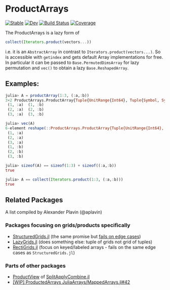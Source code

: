 # ProductArrays

[![Stable](https://img.shields.io/badge/docs-stable-blue.svg)](https://lazyLibraries.github.io/ProductArrays.jl/stable/)
[![Dev](https://img.shields.io/badge/docs-dev-blue.svg)](https://lazyLibraries.github.io/ProductArrays.jl/dev/)
[![Build Status](https://github.com/lazyLibraries/ProductArrays.jl/actions/workflows/CI.yml/badge.svg?branch=main)](https://github.com/lazyLibraries/ProductArrays.jl/actions/workflows/CI.yml?query=branch%3Amain)
[![Coverage](https://codecov.io/gh/lazyLibraries/ProductArrays.jl/branch/main/graph/badge.svg)](https://codecov.io/gh/lazyLibraries/ProductArrays.jl)


The ProductArrays is a lazy form of
```julia
collect(Iterators.product(vectors...))
```
i.e. it is an `AbstractArray` in contrast to `Iterators.product(vectors...)`. So
is accessible with `getindex` and gets default Array implementations for free.
In particular it can be passed to `Base.PermutedDimsArray` for lazy permutation
and `vec()` to obtain a lazy `Base.ReshapedArray`.

## Examples:

```julia
julia> A = productArray(1:3, (:a,:b))
3×2 ProductArrays.ProductArray{Tuple{UnitRange{Int64}, Tuple{Symbol, Symbol}}, Tuple{Int64, Symbol}, 2}:
 (1, :a)  (1, :b)
 (2, :a)  (2, :b)
 (3, :a)  (3, :b)

julia> vec(A)
6-element reshape(::ProductArrays.ProductArray{Tuple{UnitRange{Int64}, Tuple{Symbol, Symbol}}, Tuple{Int64, Symbol}, 2}, 6) with eltype Tuple{Int64, Symbol}:
 (1, :a)
 (2, :a)
 (3, :a)
 (1, :b)
 (2, :b)
 (3, :b)

julia> sizeof(A) == sizeof(1:3) + sizeof((:a,:b))
true

julia> A == collect(Iterators.product(1:3, (:a,:b)))
true
```

## Related Packages

A list compiled by Alexander Plavin (@aplavin)

### Packages focusing on grids/products specifically

- [StructuredGrids.jl](https://github.com/haampie/StructuredGrids.jl) (the same promise but [fails on edge cases](https://github.com/haampie/StructuredGrids.jl/issues/2))
- [LazyGrids.jl](https://github.com/JuliaArrays/LazyGrids.jl) (does something
else: tuple of grids not grid of tuples)
- [RectiGrids.jl](https://gitlab.com/aplavin/RectiGrids.jl) (focus on
keyed/labeled arrays - fails on the same edge cases as `StructuredGrids.jl`)

### Parts of other packages

- [ProductView](https://github.com/JuliaData/SplitApplyCombine.jl#productviewf-a-b) of [SplitApplyCombine.jl](https://github.com/JuliaData/SplitApplyCombine.jl)
- [[WIP] ProductedArrays JuliaArrays/MappedArrays.jl#42](https://github.com/JuliaArrays/MappedArrays.jl/pull/42)
